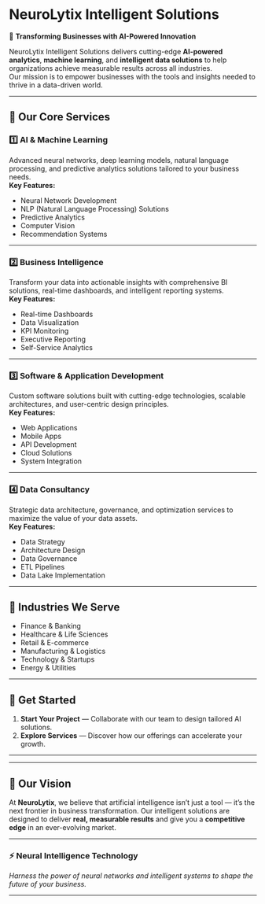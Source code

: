 # NeuroLytix Intelligent Solutions

🚀 **Transforming Businesses with AI-Powered Innovation**

NeuroLytix Intelligent Solutions delivers cutting-edge **AI-powered analytics**, **machine learning**, and **intelligent data solutions** to help organizations achieve measurable results across all industries.  
Our mission is to empower businesses with the tools and insights needed to thrive in a data-driven world.

---

## 🌟 Our Core Services

### 1️⃣ AI & Machine Learning
Advanced neural networks, deep learning models, natural language processing, and predictive analytics solutions tailored to your business needs.  
**Key Features:**
- Neural Network Development
- NLP (Natural Language Processing) Solutions
- Predictive Analytics
- Computer Vision
- Recommendation Systems

---

### 2️⃣ Business Intelligence
Transform your data into actionable insights with comprehensive BI solutions, real-time dashboards, and intelligent reporting systems.  
**Key Features:**
- Real-time Dashboards
- Data Visualization
- KPI Monitoring
- Executive Reporting
- Self-Service Analytics

---

### 3️⃣ Software & Application Development
Custom software solutions built with cutting-edge technologies, scalable architectures, and user-centric design principles.  
**Key Features:**
- Web Applications
- Mobile Apps
- API Development
- Cloud Solutions
- System Integration

---

### 4️⃣ Data Consultancy
Strategic data architecture, governance, and optimization services to maximize the value of your data assets.  
**Key Features:**
- Data Strategy
- Architecture Design
- Data Governance
- ETL Pipelines
- Data Lake Implementation

---

## 💼 Industries We Serve

- Finance & Banking  
- Healthcare & Life Sciences  
- Retail & E-commerce  
- Manufacturing & Logistics  
- Technology & Startups  
- Energy & Utilities  

---

## 🚀 Get Started

1. **Start Your Project** — Collaborate with our team to design tailored AI solutions.  
2. **Explore Services** — Discover how our offerings can accelerate your growth.

---



---

## 🧠 Our Vision

At **NeuroLytix**, we believe that artificial intelligence isn’t just a tool — it’s the next frontier in business transformation. Our intelligent solutions are designed to deliver **real, measurable results** and give you a **competitive edge** in an ever-evolving market.

---

### ⚡ Neural Intelligence Technology
*Harness the power of neural networks and intelligent systems to shape the future of your business.*

---

